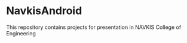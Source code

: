 # NavkisAndroid
This repository contains projects for presentation in NAVKIS College of Engineering
